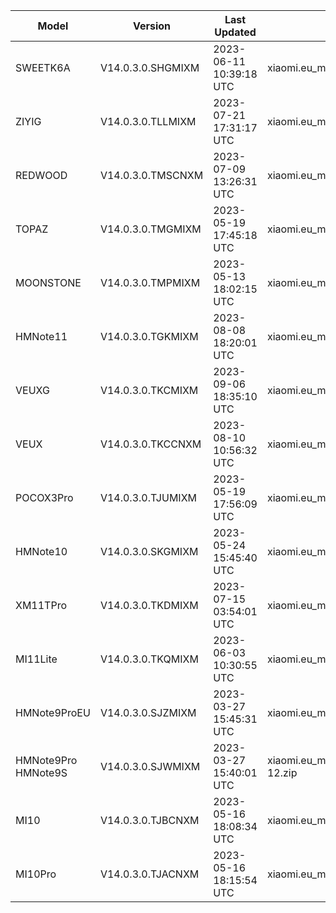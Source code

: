 | Model | Version | Last Updated | File Name | Size | Download Link |
| ---- | ---- | ---- | ---- | ---- | ---- |
| SWEETK6A | V14.0.3.0.SHGMIXM | 2023-06-11 10:39:18 UTC | xiaomi.eu_multi_SWEETK6A_V14.0.3.0.SHGMIXM_v14-12.zip | 4.0 GB | [SourceForge](https://sourceforge.net/projects/xiaomi-eu-multilang-miui-roms/files/xiaomi.eu/MIUI-STABLE-RELEASES/MIUIv14/xiaomi.eu_multi_SWEETK6A_V14.0.3.0.SHGMIXM_v14-12.zip/download) |
| ZIYIG | V14.0.3.0.TLLMIXM | 2023-07-21 17:31:17 UTC | xiaomi.eu_multi_ZIYIG_V14.0.3.0.TLLMIXM_v14-13.zip | 5.2 GB | [SourceForge](https://sourceforge.net/projects/xiaomi-eu-multilang-miui-roms/files/xiaomi.eu/MIUI-STABLE-RELEASES/MIUIv14/xiaomi.eu_multi_ZIYIG_V14.0.3.0.TLLMIXM_v14-13.zip/download) |
| REDWOOD | V14.0.3.0.TMSCNXM | 2023-07-09 13:26:31 UTC | xiaomi.eu_multi_REDWOOD_V14.0.3.0.TMSCNXM_v14-13.zip | 4.8 GB | [SourceForge](https://sourceforge.net/projects/xiaomi-eu-multilang-miui-roms/files/xiaomi.eu/MIUI-STABLE-RELEASES/MIUIv14/xiaomi.eu_multi_REDWOOD_V14.0.3.0.TMSCNXM_v14-13.zip/download) |
| TOPAZ | V14.0.3.0.TMGMIXM | 2023-05-19 17:45:18 UTC | xiaomi.eu_multi_TOPAZ_V14.0.3.0.TMGMIXM_v14-13.zip | 4.4 GB | [SourceForge](https://sourceforge.net/projects/xiaomi-eu-multilang-miui-roms/files/xiaomi.eu/MIUI-STABLE-RELEASES/MIUIv14/xiaomi.eu_multi_TOPAZ_V14.0.3.0.TMGMIXM_v14-13.zip/download) |
| MOONSTONE | V14.0.3.0.TMPMIXM | 2023-05-13 18:02:15 UTC | xiaomi.eu_multi_MOONSTONE_V14.0.3.0.TMPMIXM_v14-13.zip | 4.0 GB | [SourceForge](https://sourceforge.net/projects/xiaomi-eu-multilang-miui-roms/files/xiaomi.eu/MIUI-STABLE-RELEASES/MIUIv14/xiaomi.eu_multi_MOONSTONE_V14.0.3.0.TMPMIXM_v14-13.zip/download) |
| HMNote11 | V14.0.3.0.TGKMIXM | 2023-08-08 18:20:01 UTC | xiaomi.eu_multi_HMNote11_V14.0.3.0.TGKMIXM_v14-13.zip | 4.0 GB | [SourceForge](https://sourceforge.net/projects/xiaomi-eu-multilang-miui-roms/files/xiaomi.eu/MIUI-STABLE-RELEASES/MIUIv14/xiaomi.eu_multi_HMNote11_V14.0.3.0.TGKMIXM_v14-13.zip/download) |
| VEUXG | V14.0.3.0.TKCMIXM | 2023-09-06 18:35:10 UTC | xiaomi.eu_multi_VEUXG_V14.0.3.0.TKCMIXM_v14-13.zip | 4.3 GB | [SourceForge](https://sourceforge.net/projects/xiaomi-eu-multilang-miui-roms/files/xiaomi.eu/MIUI-STABLE-RELEASES/MIUIv14/xiaomi.eu_multi_VEUXG_V14.0.3.0.TKCMIXM_v14-13.zip/download) |
| VEUX | V14.0.3.0.TKCCNXM | 2023-08-10 10:56:32 UTC | xiaomi.eu_multi_VEUX_V14.0.3.0.TKCCNXM_v14-13.zip | 4.2 GB | [SourceForge](https://sourceforge.net/projects/xiaomi-eu-multilang-miui-roms/files/xiaomi.eu/MIUI-STABLE-RELEASES/MIUIv14/xiaomi.eu_multi_VEUX_V14.0.3.0.TKCCNXM_v14-13.zip/download) |
| POCOX3Pro | V14.0.3.0.TJUMIXM | 2023-05-19 17:56:09 UTC | xiaomi.eu_multi_POCOX3Pro_V14.0.3.0.TJUMIXM_v14-13.zip | 4.0 GB | [SourceForge](https://sourceforge.net/projects/xiaomi-eu-multilang-miui-roms/files/xiaomi.eu/MIUI-STABLE-RELEASES/MIUIv14/xiaomi.eu_multi_POCOX3Pro_V14.0.3.0.TJUMIXM_v14-13.zip/download) |
| HMNote10 | V14.0.3.0.SKGMIXM | 2023-05-24 15:45:40 UTC | xiaomi.eu_multi_HMNote10_V14.0.3.0.SKGMIXM_v14-12.zip | 3.7 GB | [SourceForge](https://sourceforge.net/projects/xiaomi-eu-multilang-miui-roms/files/xiaomi.eu/MIUI-STABLE-RELEASES/MIUIv14/xiaomi.eu_multi_HMNote10_V14.0.3.0.SKGMIXM_v14-12.zip/download) |
| XM11TPro | V14.0.3.0.TKDMIXM | 2023-07-15 03:54:01 UTC | xiaomi.eu_multi_XM11TPro_V14.0.3.0.TKDMIXM_v14-13.zip | 4.9 GB | [SourceForge](https://sourceforge.net/projects/xiaomi-eu-multilang-miui-roms/files/xiaomi.eu/MIUI-STABLE-RELEASES/MIUIv14/xiaomi.eu_multi_XM11TPro_V14.0.3.0.TKDMIXM_v14-13.zip/download) |
| MI11Lite | V14.0.3.0.TKQMIXM | 2023-06-03 10:30:55 UTC | xiaomi.eu_multi_MI11Lite_V14.0.3.0.TKQMIXM_v14-13.zip | 4.0 GB | [SourceForge](https://sourceforge.net/projects/xiaomi-eu-multilang-miui-roms/files/xiaomi.eu/MIUI-STABLE-RELEASES/MIUIv14/xiaomi.eu_multi_MI11Lite_V14.0.3.0.TKQMIXM_v14-13.zip/download) |
| HMNote9ProEU | V14.0.3.0.SJZMIXM | 2023-03-27 15:45:31 UTC | xiaomi.eu_multi_HMNote9ProEU_V14.0.3.0.SJZMIXM_v14-12.zip | 3.6 GB | [SourceForge](https://sourceforge.net/projects/xiaomi-eu-multilang-miui-roms/files/xiaomi.eu/MIUI-STABLE-RELEASES/MIUIv14/xiaomi.eu_multi_HMNote9ProEU_V14.0.3.0.SJZMIXM_v14-12.zip/download) |
| HMNote9Pro HMNote9S | V14.0.3.0.SJWMIXM | 2023-03-27 15:40:01 UTC | xiaomi.eu_multi_HMNote9Pro_HMNote9S_V14.0.3.0.SJWMIXM_v14-12.zip | 3.6 GB | [SourceForge](https://sourceforge.net/projects/xiaomi-eu-multilang-miui-roms/files/xiaomi.eu/MIUI-STABLE-RELEASES/MIUIv14/xiaomi.eu_multi_HMNote9Pro_HMNote9S_V14.0.3.0.SJWMIXM_v14-12.zip/download) |
| MI10 | V14.0.3.0.TJBCNXM | 2023-05-16 18:08:34 UTC | xiaomi.eu_multi_MI10_V14.0.3.0.TJBCNXM_v14-13.zip | 4.4 GB | [SourceForge](https://sourceforge.net/projects/xiaomi-eu-multilang-miui-roms/files/xiaomi.eu/MIUI-STABLE-RELEASES/MIUIv14/xiaomi.eu_multi_MI10_V14.0.3.0.TJBCNXM_v14-13.zip/download) |
| MI10Pro | V14.0.3.0.TJACNXM | 2023-05-16 18:15:54 UTC | xiaomi.eu_multi_MI10Pro_V14.0.3.0.TJACNXM_v14-13.zip | 4.4 GB | [SourceForge](https://sourceforge.net/projects/xiaomi-eu-multilang-miui-roms/files/xiaomi.eu/MIUI-STABLE-RELEASES/MIUIv14/xiaomi.eu_multi_MI10Pro_V14.0.3.0.TJACNXM_v14-13.zip/download) |
